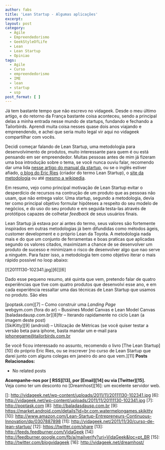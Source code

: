 ```yaml
---
author: fabs
title: 'Lean Startup - Algumas aplicações'
excerpt:
layout: post
category:
  - Agile
  - Empreendedorismo
  - GeekStyleOfLife
  - Lean
  - Lean Startup
  - Opiniao
tags:
  - Agile
  - Curso
  - empreendedorismo
  - IME
  - lean
  - startup
  - usp
post_format: [ ]
---
```

Já tem bastante tempo que não escrevo no vidageek. Desde o meu último artigo, e do retorno da França bastante coisa aconteceu, sendo a principal delas a minha entrada nesse mundo de startups, fundando e fechando a Tailorbirds. Aprendi muita coisa nesses quase dois anos viajando e empreendendo, e achei que seria muito legal vir aqui no vidageek compartilhar com vocês.

Decidi começar falando de Lean Startup, uma metodologia para desenvolvimento de produtos, muito interessante para quem é ou está pensando em ser empreendedor. Muitas pessoas antes de mim já fizeram uma boa introdução sobre o tema, se você nunca ouviu falar, recomendo dar uma lida [nesse artigo do manual da startup][1], ou se o inglês estiver afiado, [o blog do Eric Ries][2] (criador do termo Lean Startup), o [site da metodologia][3] ou até [mesmo a wikipedia][4].



Em resumo, vejo como principal motivação de Lean Startup evitar o desperdício de recursos na contrução de um produto que as pessoas não usam, que não entrega valor. Uma startup, segundo a metodologia, devia ter como principal objetivo formular hipóteses a respeito do seu modelo de negócios, e do uso do seu produto e em seguida testa-las através de protótipos capazes de colhetar *feedback* de seus usuários finais. 

Lean Startup já estava por ai antes do termo, seus valores são fortemente inspirados em outras metodologias já bem difundidas como métodos ágeis, customer development e o próprio Lean da Toyota. A metodologia nada mais e do que um conjunto de ferramentas e boas praticas que aplicadas segundo os valores citados, maximizam a chance de se desenvolver um produto de sucesso e minimizam o risco de desenvolver algo que nao serve a ninguém. Para fazer isso, a metodologia tem como objetivo iterar o mais rápido possível no loop abaixo:

[![20111130-102341.jpg][6]][6]

Dado esse pequeno resumo, até quinta que vem, pretendo falar de quatro experiências que tive com quatro produtos que desenvolvi esse ano, e em cada experiência ressaltar uma das técnicas de Lean Startup que usamos no produto. São eles

[poptask.com][7] – Como construir uma *Landing Page*  
webgym.com (fora do ar) – Bussines Model Canvas e Lean Model Canvas  
[baladasdausp.com.br][8]ftr – Iterando rapidamente no ciclo Lean (a imagem deste post)  
[SkiKitty][9] (android) – Utilização de Métricas (se você quiser testar a versão beta para iphone, basta mandar um e-mail para iphonegame@tailorbirds.com.br

Se você ficou interessado no assunto, recomendo o livro [The Lean Startup][10] do próprio Eric Ries, ou se inscrever [no curso de Lean Startup que darei junto com alguns colegas em janeiro do ano que vem.][11] 
**Posts Relacionados:** 
*   No related posts









**Acompanhe-nos por [ RSS][13], por [Email][14] ou via [Twitter][15].**  
Veja como ter um desconto no [Dreamhost][16]: um excelente servidor web.

 [1]: http://www.manualdastartup.com.br/blog/o-que-e-a-lean-startup/
 [2]: http://www.startuplessonslearned.com/2008/09/lean-startup.html
 [3]: http://theleanstartup.com/
 [4]: http://en.wikipedia.org/wiki/Lean_Startup
 []: http://vidageek.net/wp-content/uploads/2011/11/20111130-102341.jpg
 [6]: http://vidageek.net/wp-content/uploads/2011/11/20111130-102341.jpg
 [7]: http://poptask.com
 [8]: http://baladasdausp.com.br
 [9]: https://market.android.com/details?id=br.com.watermelongames.skikitty
 [10]: http://www.amazon.com/Lean-Startup-Entrepreneurs-Continuous-Innovation/dp/0307887898
 [11]: http://vidageek.net/2011/11/30/curso-de-lean-startup/
 [12]: https://twitter.com/share
 [13]: http://feeds.feedburner.com/VidaGeek
 [14]: http://feedburner.google.com/fb/a/mailverify?uri=VidaGeek&loc=pt_BR
 [15]: http://twitter.com/blogvidageek
 [16]: http://vidageek.net/dreamhost/
